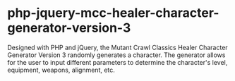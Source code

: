 # php-jquery-mcc-healer-character-generator-version-3
Designed with PHP and jQuery, the Mutant Crawl Classics Healer Character Generator Version 3 randomly generates a character. The generator allows for the user to input different parameters to determine the character's level, equipment, weapons, alignment, etc.
